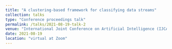```yaml
---
title: "A clustering-based framework for classifying data streams"
collection: talks
type: "Conference proceedings talk"
permalink: /talks/2021-08-19-talk-2
venue: "International Joint Conference on Artificial Intelligence (IJCAI)"
date: 2021-08-19
location: "virtual at Zoom"
---
```


